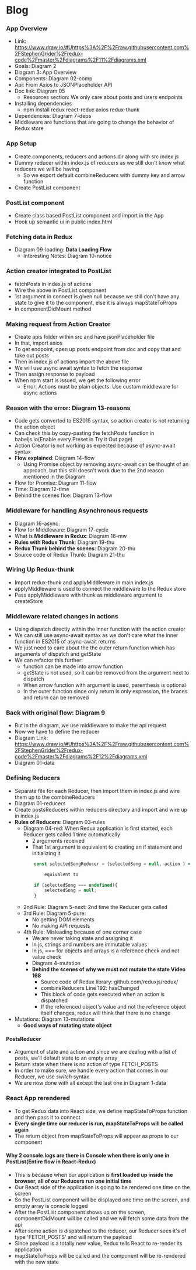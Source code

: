 # Blog

### App Overview
* Link: https://www.draw.io/#Uhttps%3A%2F%2Fraw.githubusercontent.com%2FStephenGrider%2Fredux-code%2Fmaster%2Fdiagrams%2F11%2Fdiagrams.xml
* Goals: Diagram 2
* Diagram 3: App Overview
* Components: Diagram 02-comp
* Api: From Axios to JSONPlaceholder API
* Doc link: Diagram 05
    * Resources section: We only care about posts and users endpoints
* Installing dependencies
    * npm install redux react-redux axios redux-thunk
* Dependencies: Diagram 7-deps
* Middleware are functions that are going to change the behavior of Redux store

### App Setup
* Create components, reducers and actions dir along with src index.js
* Dummy reducer within index.js of reducers as we still don't know what reducers we will be having
    * So we export default combineReducers with dummy key and arrow function
* Create PostList component

### PostList component
* Create class based PostList component and import in the App
* Hook up semantic ui in public index.html

### Fetching data in Redux
* Diagram 09-loading: **Data Loading Flow**
    * Interesting Notes: Diagram 10-notice

### Action creator integrated to PostList
* fetchPosts in index.js of actions
* Wire the above in PostList component
* 1st argument in connect is given null because we still don't have any state to give it to the component, else it is always mapStateToProps
* In componentDidMount method

### Making request from Action Creator
* Create apis folder within src and have jsonPlaceholder file
* In that, import axios
* To get endpoint, open up posts endpoint from doc and copy that and take out posts
* Then in index.js of actions import the above file
* We will use async await syntax to fetch the response
* Then assign response to payload
* When npm start is issued, we get the following error
    * Error: Actions must be plain objects. Use custom middleware for async actions

### Reason with the error: Diagram 13-reasons
* Code gets converted to ES2015 syntax, so action creator is not returning the action object
* Can check this by copy-pasting the fetchPosts function in babeljs.io(Enable every Preset in Try it Out page)
* Action Creator is not working as expected because of async-await syntax
* **Flow explained**: Diagram 14-flow
    * Using Promise object by removing async-await can be thought of an approach, but this still doesn't work due to the 2nd reason mentioned in the Diagram
* Flow for Promise: Diagram 11-flow
* Time: Diagram 12-time
* Behind the scenes floe: Diagram 13-flow

### Middleware for handling Asynchronous requests
* Diagram 16-async: 
* Flow for Middleware: Diagram 17-cycle
* What is **Middleware in Redux**: Diagram 18-mw
* **Rules with Redux Thunk**: Diagram 19-thu
* **Redux Thunk behind the scenes**: Diagram 20-thu
* Source code of Redux Thunk: Diagram 21-thu

### Wiring Up Redux-thunk
* Import redux-thunk and applyMiddleware in main index.js
* applyMiddleware is used to connect the middleware to the Redux store
* Pass applyMiddleware with thunk as middleware argument to createStore

### Middleware related changes in actions
* Using dispatch directly within the inner function with the action creator
* We can still use async-await syntax as we don't care what the inner function in ES2015 of async-await returns
* We just need to care about the the outer return function which has arguments of dispatch and getState
* We can refactor this further:
    * function can be made into arrow function
    * getState is not used, so it can be removed from the argument next to dispatch
    * When arrow function with argument is used, parenthesis is optional 
    * In the outer function since only return is only expression, the braces and return can be removed 

### Back with original flow: Diagram 9
* But in the diagram, we use middleware to make the api request
* Now we have to define the reducer
* Diagram Link: https://www.draw.io/#Uhttps%3A%2F%2Fraw.githubusercontent.com%2FStephenGrider%2Fredux-code%2Fmaster%2Fdiagrams%2F12%2Fdiagrams.xml
* Diagram 01-data

### Defining Reducers
* Separate file for each Reducer, then import them in index.js and wire them up to the combineReducers
* Diagram 01-reducers
* Create postsReducers within reducers directory and import and wire up in index.js 
* **Rules of Reducers**: Diagram 03-rules
    * Diagram 04-red: When Redux application is first started, each Reducer gets called 1 time automatically
        * 2 arguments received
        * That 1st argument is equivalent to creating an if statement and initializing it
        ```javascript
            const selectedSongReducer = (selectedSong = null, action ) =>

                equivalent to 

            if (selectedSong === undefined){
                selectedSong = null;
            }
        ```
    * 2nd Rule: Diagram 5-next: 2nd time the Reducer gets called
    * 3rd Rule: Diagram 5-pure:
        * No getting DOM elements
        * No making API requests
    * 4th Rule: Misleading because of one corner case
        * We are never taking state and assigning it
        * In js, strings and numbers are immutable values
        * In js, === for objects and arrays is a reference check and not value check
        * Diagram 4-mutation
        * **Behind the scenes of why we must not mutate the state Video 168**
            * Source code of Redux library: github.com/reduxjs/redux/
            * combineReducers Line 192: hasChanged
            * This block of code gets executed when an action is dispatched
            * If the referenced object's value and not the reference object itself changes, redux will think that there is no change
* Mutations: Diagram 13-mutations
    * **Good ways of mutating state object**

#### PostsReducer
* Argument of state and action and since we are dealing with a list of posts, we'll default state to an empty array
* Return state when there is no action of type FETCH_POSTS
* In order to make sure, we handle every action that comes in our Reducer, we use *switch* syntax
* We are now done with all except the last one in Diagram 1-data

### React App rerendered
* To get Redux data into React side, we define mapStateToProps function and then pass it to connect
* **Every single time our reducer is run, mapStateToProps will be called again**
* The return object from mapStateToProps will appear as props to our component

#### Why 2 console.logs are there in Console when there is only one in PostList(Entire flow in React-Redux)
* This is because when our application is **first loaded up inside the browser, all of our Reducers run one initial time**
* Our React side of the application is going to be rendered one time on the screen
* So the PostList component will be displayed one time on the screen, and empty array is console logged
* After the PostList component shows up on the screen, componentDidMount will be called and we will fetch some data from the api
* After some action is dispatched to the reducer, our Reducer sees it's of type 'FETCH_POSTS' and will return the payload
* Since payload is a totally new value, Redux tells React to re-render its application
* mapStateToProps will be called and the component will be re-rendered with the new state

